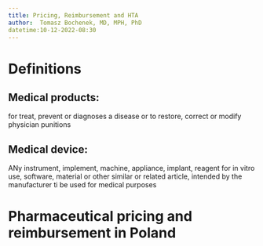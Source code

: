 ```yaml
---
title: Pricing, Reimbursement and HTA 
author:  Tomasz Bochenek, MD, MPH, PhD
datetime:10-12-2022-08:30
---
```


# Definitions 
## Medical products:
 for treat, prevent or diagnoses a disease or to restore, correct or modify physician punitions
## Medical device: 
 ANy instrument, implement, machine, appliance, implant, reagent for in vitro use, software, material or other similar or related article, intended by the manufacturer ti be used for medical purposes

# Pharmaceutical pricing and reimbursement in Poland
